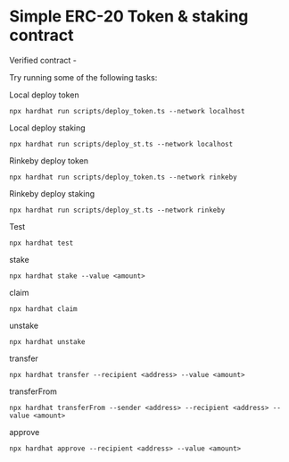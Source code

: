 # Simple ERC-20 Token & staking contract

Verified contract - 

Try running some of the following tasks:

Local deploy token
```shell
npx hardhat run scripts/deploy_token.ts --network localhost
```

Local deploy staking
```shell
npx hardhat run scripts/deploy_st.ts --network localhost
```

Rinkeby deploy token
```shell
npx hardhat run scripts/deploy_token.ts --network rinkeby
```

Rinkeby deploy staking
```shell
npx hardhat run scripts/deploy_st.ts --network rinkeby
```


Test
```shell
npx hardhat test
```

stake
```shell
npx hardhat stake --value <amount>
```

claim
```shell
npx hardhat claim
```

unstake
```shell
npx hardhat unstake
```


transfer
```shell
npx hardhat transfer --recipient <address> --value <amount>
```

transferFrom
```shell
npx hardhat transferFrom --sender <address> --recipient <address> --value <amount>
```

approve
```shell
npx hardhat approve --recipient <address> --value <amount>
```